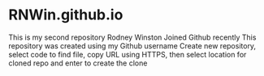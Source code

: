 # RNWin.github.io
This is my second repository
Rodney Winston
Joined Github recently
This repository was created using my Github username
Create new repository, select code to find file, copy URL using HTTPS, then select location for cloned repo and enter to create the clone